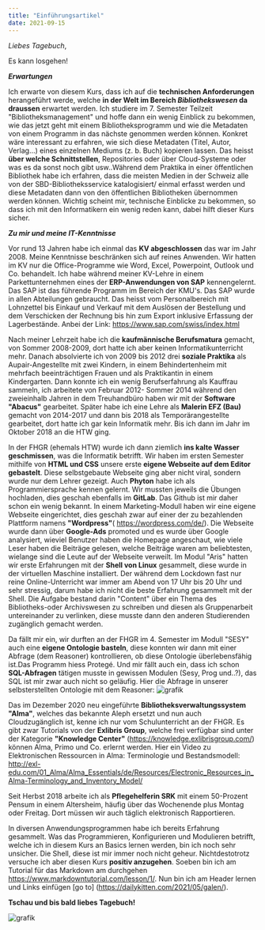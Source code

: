 ```yaml
---
title: "Einführungsartikel"
date: 2021-09-15
---
```


_Liebes Tagebuch_,

Es kann losgehen!

**_Erwartungen_**

Ich erwarte von diesem Kurs, dass ich auf die **technischen Anforderungen** herangeführt werde, welche **in der Welt im Bereich _Bibliothekswesen_ da draussen** erwartet werden. 
Ich studiere im 7. Semester Teilzeit "Bibliotheksmanagement" und hoffe dann ein wenig Einblick zu bekommen, wie das jetzt geht mit einem Bibliotheksprogramm und wie die Metadaten von einem Programm in das nächste genommen werden können. Konkret wäre interessant zu erfahren, wie sich diese Metadaten (Titel, Autor, Verlag...) eines einzelnen Mediums (z. b. Buch) kopieren lassen. Das heisst **über welche Schnittstellen**, Repositories oder über Cloud-Systeme oder was es da sonst noch gibt usw..Während dem Praktika in einer öffentlichen Bibliothek habe ich erfahren, dass die meisten Medien in der Schweiz alle von der SBD-Bibliotheksservice katalogisiert/ einmal erfasst werden und diese Metadaten dann von den öffentlichen Bibliotheken übernommen werden können. Wichtig scheint mir, technische Einblicke zu bekommen, so dass ich mit den Informatikern ein wenig reden kann, dabei hilft dieser Kurs sicher. 


**_Zu mir und meine IT-Kenntnisse_**

Vor rund 13 Jahren habe ich einmal das **KV abgeschlossen** das war im Jahr 2008. Meine Kenntnisse beschränken sich auf reines Anwenden. Wir hatten im KV nur die Office-Programme wie Word, Excel, Powerpoint, Outlook und Co. behandelt. Ich habe während meiner KV-Lehre in einem Parkettunternehmen eines der **ERP-Anwendungen von SAP** kennengelernt. Das SAP ist das führende Programm im Bereich der KMU's. Das SAP wurde in allen Abteilungen gebraucht. Das heisst vom Personalbereich mit Lohnzettel bis Einkauf und Verkauf mit dem Auslösen der Bestellung und dem Verschicken der Rechnung bis hin zum Export inklusive Erfassung der Lagerbestände. Anbei der Link: https://www.sap.com/swiss/index.html

Nach meiner Lehrzeit habe ich die **kaufmännische Berufsmatura** gemacht, von Sommer 2008-2009, dort hatte ich aber keinen Informatikunterricht mehr. Danach absolvierte ich von 2009 bis 2012 drei **soziale Praktika** als Aupair-Angestellte mit zwei Kindern, in einem Behindertenheim mit mehrfach beeinträchtigen Frauen und als Praktikantin in einem Kindergarten. Dann konnte ich ein wenig Berufserfahrung als Kauffrau sammeln, ich arbeitete  von Februar 2012- Sommer 2014 während den zweieinhalb Jahren in dem Treuhandbüro haben wir mit der **Software "Abacus"** gearbeitet. Später habe ich eine Lehre als **Malerin EFZ (Bau)** gemacht von 2014-2017 und dann bis 2018 als Temporärangestellte gearbeitet, dort hatte ich gar kein Informatik mehr. Bis ich dann im Jahr im Oktober 2018 an die HTW ging. 

In der FHGR (ehemals HTW) wurde ich dann ziemlich **ins kalte Wasser geschmissen**, was die Informatik betrifft. Wir haben im ersten Semester mithilfe von **HTML und CSS** unsere erste **eigene Webseite auf dem Editor gebastelt**. Diese selbstgebaute Webseite ging aber nicht viral, sondern wurde nur dem Lehrer gezeigt. Auch **Phyton** habe ich als Programmiersprache kennen gelernt. Wir mussten jeweils die Übungen hochladen, dies geschah ebenfalls im **GitLab**. Das Github ist mir daher schon ein wenig bekannt.
In einem Marketing-Modull haben wir eine eigene Webseite eingerichtet, dies geschah zwar auf einer der zu bezahlenden Plattform namens **"Wordpress"**( https://wordpress.com/de/). Die Webseite wurde dann über **Google-Ads** promoted und es wurde über Google analysiert, wieviel Benutzer haben die Homepage angeschaut, wie viele Leser haben die Beiträge gelesen, welche Beiträge waren am beliebtesten, wielange sind die Leute auf der Webseite verweilt. Im Modul "Aris" hatten wir erste Erfahrungen mit der **Shell von Linux** gesammelt, diese wurde in der virtuellen Maschine installiert. Der während dem Lockdown fast nur reine Online-Unterricht war immer am Abend von 17 Uhr bis 20 Uhr und sehr stressig, darum habe ich nicht die beste Erfahrung gesammelt mit der Shell. Die Aufgabe bestand darin "Content" über ein Thema des Bibliotheks-oder Archivswesen zu schreiben und diesen als Gruppenarbeit untereinander zu verlinken, diese musste dann den anderen Studierenden zugänglich gemacht werden. 

Da fällt mir ein, wir durften an der FHGR im 4. Semester im Modull "SESY" auch eine **eigene Ontologie basteln**, diese konnten wir dann mit einer Abfrage (dem Reasoner) kontrollieren, ob diese Ontologie überlebensfähig ist.Das Programm hiess Protegé. Und mir fällt auch ein, dass ich schon **SQL-Abfragen** tätigen musste in gewissen Modulen (Sesy, Prog und..?), das SQL ist mir zwar auch nicht so geläufig.
Hier die Abfrage in unserer selbsterstellten Ontologie mit dem Reasoner: ![grafik](https://user-images.githubusercontent.com/90834735/137637727-f46d381a-6b99-4a10-9212-b6d05c4d2fd9.png)


Das im Dezember 2020 neu eingeführte **Bibliotheksverwaltungssystem "Alma"**, welches das bekannte Aleph ersetzt und nun auch Cloudzugänglich ist, kenne ich nur vom Schulunterricht an der FHGR. Es gibt zwar Tutorials von der **Exlibris Group**, welche frei verfügbar sind unter der Kategorie **"Knowledge Center"** (https://knowledge.exlibrisgroup.com/) können Alma, Primo und Co. erlernt werden. Hier ein Video zu Elektronischen Ressourcen in Alma: Terminologie und Bestandsmodell: http://exl-edu.com/01_Alma/Alma_Essentials/de/Resources/Electronic_Resources_in_Alma-Terminology_and_Inventory_Model/


Seit Herbst 2018 arbeite ich als **Pflegehelferin SRK** mit einem 50-Prozent Pensum in einem Altersheim, häufig über das Wochenende plus Montag oder Freitag. Dort müssen wir auch täglich elektronisch Rapportieren.

In diversen Anwendungsprogrammen habe ich bereits Erfahrung gesammelt. Was das Programmieren, Konfigurieren und Modulieren betrifft, welche ich in diesem Kurs an Basics lernen werden, bin ich noch sehr unsicher. Die Shell, diese ist mir immer noch nicht geheur. Nichtdestotrotz versuche ich aber diesen Kurs **positiv anzugehen**. Soeben bin ich am Tutorial für das Markdown am durchgehen https://www.markdowntutorial.com/lesson/1/. Nun bin ich am Header lernen und Links einfügen [go to] (https://dailykitten.com/2021/05/galen/).


**Tschau und bis bald liebes Tagebuch!**

![grafik](https://user-images.githubusercontent.com/90834735/137637449-8a3e30dc-6d7b-48f9-b6b8-19895317003c.png)







